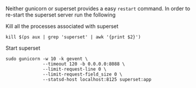 Neither gunicorn or superset provides a easy `restart` command. In order to re-start the superset server run the following


Kill all the processes associated with superset
```properties
kill $(ps aux | grep 'superset' | awk '{print $2}')
```


Start superset
```
sudo gunicorn -w 10 -k gevent \
              --timeout 120 -b 0.0.0.0:8088 \ 
              --limit-request-line 0 \
              --limit-request-field_size 0 \ 
              --statsd-host localhost:8125 superset:app

```